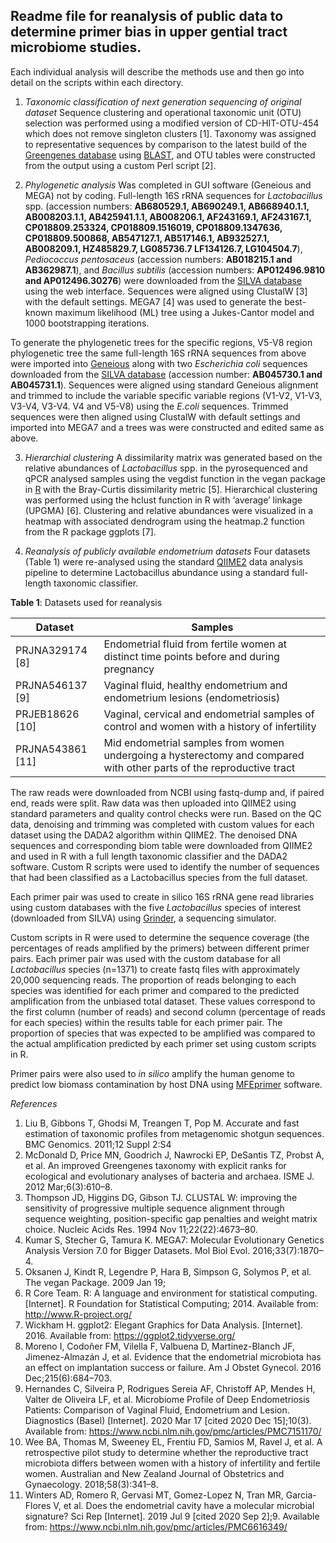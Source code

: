 ## Readme file for reanalysis of public data to determine primer bias in upper gential tract microbiome studies. 

Each individual analysis will describe the methods use and then go into detail on the scripts within each directory.



1. *Taxonomic classification of next generation sequencing of original dataset*
  Sequence clustering and operational taxonomic unit (OTU) selection was performed using a modified version of CD-HIT-OTU-454 which does not remove singleton clusters [1]. Taxonomy was assigned to representative sequences by comparison to the latest build of the [Greengenes database][] using [BLAST][], and OTU tables were constructed from the output using a custom Perl script [2]. 

  [Greengenes database]: https://greengenes.secondgenome.com/
  [BLAST]: https://blast.ncbi.nlm.nih.gov/Blast.cgi

  

2. *Phylogenetic analysis*
  Was completed in GUI software (Geneious and MEGA) not by coding. 
  Full-length 16S rRNA sequences for *Lactobacillus* spp. (accession numbers: __AB680529.1, AB690249.1, AB668940.1.1, AB008203.1.1, AB425941.1.1, AB008206.1, AF243169.1, AF243167.1, CP018809.253324, CP018809.1516019, CP018809.1347636, CP018809.500868, AB547127.1, AB517146.1, AB932527.1, AB008209.1, HZ485829.7, LG085736.7 LF134126.7, LG104504.7__), *Pediococcus pentosaceus* (accession numbers: __AB018215.1 and AB362987.1__), and *Bacillus subtilis* (accession numbers: __AP012496.9810 and AP012496.30276__) were downloaded from the [SILVA database][] using the web interface. Sequences were aligned using ClustalW [3] with the default settings. MEGA7 [4] was used to generate the best-known maximum likelihood (ML) tree using a Jukes-Cantor model and 1000 bootstrapping iterations.

  [SILVA database]: www.arb-silva.de

  To generate the phylogenetic trees for the specific regions,  V5-V8 region phylogenetic tree the same full-length 16S rRNA sequences from above were imported into [Geneious][] along with two *Escherichia coli* sequences downloaded from the [SILVA database][] (accession number: __AB045730.1 and AB045731.1__). Sequences were aligned using standard Geneious alignment and trimmed to include the variable specific variable regions (V1-V2, V1-V3, V3-V4, V3-V4. V4 and V5-V8) using the _E.coli_ sequences. Trimmed sequences were then aligned using ClustalW with default settings and imported into MEGA7 and a trees was were constructed and edited same as above. 

  [Geneious]:  https://www.geneious.com/

3. *Hierarchial clustering*
  A dissimilarity matrix was generated based on the relative abundances of *Lactobacillus* spp. in the pyrosequenced and qPCR analysed samples using the vegdist function in the vegan package in [R][]  with the Bray-Curtis dissimilarity metric [5]. Hierarchical clustering was performed using the hclust function in R with ‘average’ linkage (UPGMA) [6]. Clustering and relative abundances were visualized in a heatmap with associated dendrogram using the heatmap.2 function from the R package ggplots [7]. 

  [R]: https://www.r-project.org/

4. *Reanalysis of publicly available endometrium datasets*
  Four datasets (Table 1) were re-analysed using the standard [QIIME2][] data analysis pipeline to determine Lactobacillus abundance using a standard full-length taxonomic classifier. 

  [QIIME2]: http://qiime.org/

  __Table 1__: Datasets used for reanalysis

  | Dataset          | Samples                                                      |
  | ---------------- | ------------------------------------------------------------ |
  | PRJNA329174 [8]  | Endometrial fluid from fertile women at distinct time points before and during pregnancy |
  | PRJNA546137 [9]  | Vaginal fluid, healthy endometrium and endometrium lesions (endometriosis) |
  | PRJEB18626 [10]  | Vaginal, cervical and endometrial samples of control and women with a history of infertility |
  | PRJNA543861 [11] | Mid endometrial samples from women undergoing a hysterectomy and compared with other parts of the reproductive tract |


  The raw reads were downloaded from NCBI using fastq-dump and, if paired end, reads were split. Raw data was then uploaded into QIIME2 using standard parameters and quality control checks were run. Based on the QC data, denoising and trimming was completed with custom values for each dataset using the DADA2 algorithm within QIIME2. The denoised DNA sequences and corresponding biom table were downloaded from QIIME2 and used in R with a full length taxonomic classifier and the DADA2 software. Custom R scripts were used to identify the number of sequences that had been classified as a Lactobacillus species from the full dataset.   

  Each primer pair was used to create in silico 16S rRNA gene read libraries using custom databases with the five *Lactobacillus* species of interest (downloaded from SILVA) using [Grinder][], a sequencing simulator. 

  [Grinder]:  https://sourceforge.net/projects/grinder/

  Custom scripts in R were used to determine the sequence coverage (the percentages of reads amplified by the primers) between different primer pairs. Each primer pair was used with the custom database for all *Lactobacillus* species (n=1371) to create fastq files with approximately 20,000 sequencing reads. The proportion of reads belonging to each species was identified for each primer and compared to the predicted amplification from the unbiased total dataset. These values correspond to the first column (number of reads) and second column (percentage of reads for each species) within the results table for each primer pair. The proportion of species that was expected to be amplified was compared to the actual amplification predicted by each primer set using custom scripts in R. 

  Primer pairs were also used to *in silico* amplify the human genome to predict low biomass contamination by host DNA using [MFEprimer][] software.

  [MFEprimer]:  https://www.mfeprimer.com/

_References_

1. Liu B, Gibbons T, Ghodsi M, Treangen T, Pop M. Accurate and fast estimation of taxonomic profiles from metagenomic shotgun sequences. BMC Genomics. 2011;12 Suppl 2:S4
2. McDonald D, Price MN, Goodrich J, Nawrocki EP, DeSantis TZ, Probst A, et al. An improved Greengenes taxonomy with explicit ranks for ecological and evolutionary analyses of bacteria and archaea. ISME J. 2012 Mar;6(3):610–8. 
3. Thompson JD, Higgins DG, Gibson TJ. CLUSTAL W: improving the sensitivity of progressive multiple sequence alignment through sequence weighting, position-specific gap penalties and weight matrix choice. Nucleic Acids Res. 1994 Nov 11;22(22):4673–80.
4. Kumar S, Stecher G, Tamura K. MEGA7: Molecular Evolutionary Genetics Analysis Version 7.0 for Bigger Datasets. Mol Biol Evol. 2016;33(7):1870–4. 
5. Oksanen J, Kindt R, Legendre P, Hara B, Simpson G, Solymos P, et al. The vegan Package. 2009 Jan 19; 
6. R Core Team. R: A language and environment for statistical computing. [Internet]. R Foundation for Statistical Computing; 2014. Available from: http://www.R-project.org/
7. Wickham H. ggplot2: Elegant Graphics for Data Analysis. [Internet]. 2016. Available from: https://ggplot2.tidyverse.org/
8. Moreno I, Codoñer FM, Vilella F, Valbuena D, Martinez-Blanch JF, Jimenez-Almazán J, et al. Evidence that the endometrial microbiota has an effect on implantation success or failure. Am J Obstet Gynecol. 2016 Dec;215(6):684–703.
9. Hernandes C, Silveira P, Rodrigues Sereia AF, Christoff AP, Mendes H, Valter de Oliveira LF, et al. Microbiome Profile of Deep Endometriosis Patients: Comparison of Vaginal Fluid, Endometrium and Lesion. Diagnostics (Basel) [Internet]. 2020 Mar 17 [cited 2020 Dec 15];10(3). Available from: https://www.ncbi.nlm.nih.gov/pmc/articles/PMC7151170/
10. Wee BA, Thomas M, Sweeney EL, Frentiu FD, Samios M, Ravel J, et al. A retrospective pilot study to determine whether the reproductive tract microbiota differs between women with a history of infertility and fertile women. Australian and New Zealand Journal of Obstetrics and Gynaecology. 2018;58(3):341–8.
11. Winters AD, Romero R, Gervasi MT, Gomez-Lopez N, Tran MR, Garcia-Flores V, et al. Does the endometrial cavity have a molecular microbial signature? Sci Rep [Internet]. 2019 Jul 9 [cited 2020 Sep 2];9. Available from: https://www.ncbi.nlm.nih.gov/pmc/articles/PMC6616349/